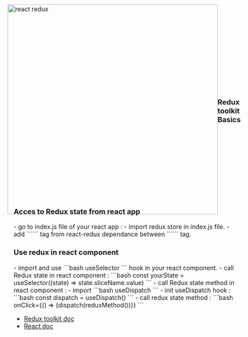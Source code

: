 <div style="display:flex;align-items:center;justify-content:center;width:100%;height:10vh;">
<img src="https://www.baptiste-donaux.fr/react-redux-concept/react-redux.png" alt="react redux" width="480">
<h3>Redux toolkit Basics</h3>
</div>

<h3>Acces to Redux state from react app</h3>
-  go to index.js file of your react app :
    -  import redux store in index.js file.
    -  add ```<Provider store={store}></Provider>``` tag from react-redux dependance between ```<App/>``` tag.

<h3>Use redux in react component</h3>
-  import and use 
```bash
useSelector
``` 
hook in your react component.
-  call Redux state in react component : 
```bash 
const yourState = useSelector((state) => state.sliceName.value)
```
-  call Redux state method  in react component : 
    -  import 
```bash 
useDispatch
``` 
    -   init useDispatch hook : 
```bash 
const dispatch = useDispatch()
```
    -  call redux state method : 
```bash 
onClick={() => {dispatch(reduxMethod())}}
```

- [Redux toolkit doc](https://redux-toolkit.js.org/)
- [React doc](https://fr.reactjs.org/) 
